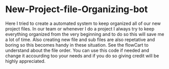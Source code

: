 # New-Project-file-Organizing-bot
Here I tried to create a automated system to keep organized all of our new project files. In our team or whenever I do a project I always try to keep everything organized from the very beginning and to do so this will save me a lot of time. Also creating new file and sub files are also repetative and boring so this becomes handy in these situation.  See the flowCart to understand about the file order. You can use this code if needed and change it accourding too your needs and if you do so giving credit will be highly appreciated.
